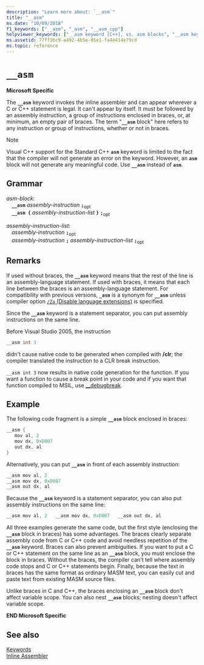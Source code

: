 ```yaml
---
description: "Learn more about: `__asm`"
title: "__asm"
ms.date: "10/09/2018"
f1_keywords: ["__asm", "_asm", "__asm_cpp"]
helpviewer_keywords: ["__asm keyword [C++], vs. asm blocks", "__asm keyword [C++]"]
ms.assetid: 77ff3bc9-a492-4b5e-85e1-fa4e414e79cd
ms.topic: reference
---
```

# `__asm`

**Microsoft Specific**

The **`__asm`** keyword invokes the inline assembler and can appear wherever a C or C++ statement is legal. It can't appear by itself. It must be followed by an assembly instruction, a group of instructions enclosed in braces, or, at minimum, an empty pair of braces. The term "**`__asm`** block" here refers to any instruction or group of instructions, whether or not in braces.

> [!NOTE]
> Visual C++ support for the Standard C++ **`asm`** keyword is limited to the fact that the compiler will not generate an error on the keyword. However, an **`asm`** block will not generate any meaningful code. Use **`__asm`** instead of **`asm`**.

## Grammar

*asm-block*:\
&emsp;**`__asm`** *assembly-instruction* **`;`**<sub>opt</sub>\
&emsp;**`__asm {`** *assembly-instruction-list* **`}`** **`;`**<sub>opt</sub>

*assembly-instruction-list*:\
&emsp;*assembly-instruction* **`;`**<sub>opt</sub>\
&emsp;*assembly-instruction* **`;`** *assembly-instruction-list* **`;`**<sub>opt</sub>

## Remarks

If used without braces, the **`__asm`** keyword means that the rest of the line is an assembly-language statement. If used with braces, it means that each line between the braces is an assembly-language statement. For compatibility with previous versions, **`_asm`** is a synonym for **`__asm`** unless compiler option [`/Za` (Disable language extensions)](../../build/reference/za-ze-disable-language-extensions.md) is specified.

Since the **`__asm`** keyword is a statement separator, you can put assembly instructions on the same line.

Before Visual Studio 2005, the instruction

```cpp
__asm int 3
```

didn't cause native code to be generated when compiled with **/clr**; the compiler translated the instruction to a CLR break instruction.

`__asm int 3` now results in native code generation for the function. If you want a function to cause a break point in your code and if you want that function compiled to MSIL, use [__debugbreak](../../intrinsics/debugbreak.md).

## Example

The following code fragment is a simple **`__asm`** block enclosed in braces:

```cpp
__asm {
   mov al, 2
   mov dx, 0xD007
   out dx, al
}
```

Alternatively, you can put **`__asm`** in front of each assembly instruction:

```cpp
__asm mov al, 2
__asm mov dx, 0xD007
__asm out dx, al
```

Because the **`__asm`** keyword is a statement separator, you can also put assembly instructions on the same line:

```cpp
__asm mov al, 2   __asm mov dx, 0xD007   __asm out dx, al
```

All three examples generate the same code, but the first style (enclosing the **`__asm`** block in braces) has some advantages. The braces clearly separate assembly code from C or C++ code and avoid needless repetition of the **`__asm`** keyword. Braces can also prevent ambiguities. If you want to put a C or C++ statement on the same line as an **`__asm`** block, you must enclose the block in braces. Without the braces, the compiler can't tell where assembly code stops and C or C++ statements begin. Finally, because the text in braces has the same format as ordinary MASM text, you can easily cut and paste text from existing MASM source files.

Unlike braces in C and C++, the braces enclosing an **`__asm`** block don't affect variable scope. You can also nest **`__asm`** blocks; nesting doesn't affect variable scope.

**END Microsoft Specific**

## See also

[Keywords](../../cpp/keywords-cpp.md)<br/>
[Inline Assembler](../../assembler/inline/inline-assembler.md)<br/>
